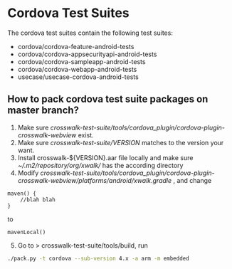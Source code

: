 # Cordova Test Suites

The cordova test suites contain the following test suites:

* cordova/cordova-feature-android-tests
* cordova/cordova-appsecurityapi-android-tests
* cordova/cordova-sampleapp-android-tests
* cordova/cordova-webapp-android-tests
* usecase/usecase-cordova-android-tests

## How to pack cordova test suite packages on master branch?
1. Make sure *crosswalk-test-suite/tools/cordova_plugin/cordova-plugin-crosswalk-webview* exist.
2. Make sure *crosswalk-test-suite/VERSION* matches to the version your want.
3. Install crosswalk-${VERSION}.aar file locally and make sure *~/.m2/repository/org/xwalk/* has the according directory
4. Modify *crosswalk-test-suite/tools/cordova_plugin/cordova-plugin-crosswalk-webview/platforms/android/xwalk.gradle* , and change 

```
maven() {
    //blah blah
}
```
to

```
mavenLocal()
```

5. Go to > crosswalk-test-suite/tools/build, run

```Bash
./pack.py -t cordova --sub-version 4.x -a arm -m embedded
```

